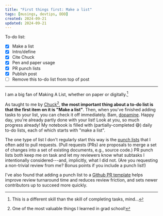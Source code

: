 ```yaml
---
title: "First things first: Make a list"
tags: [musings, devtips, DDD]
created: 2024-09-21
updated: 2024-09-21
---
```


To-do list:

- [x] Make a list
- [x] Intro/define
- [x] Cite Chuck
- [x] Pen and paper usage
- [x] PR punch lists
- [x] Publish post
- [ ] Remove this to-do list from top of post

---

I am a big fan of Making A List, whether on paper or digitally.[^skill] 

As taught to me by [Chuck](https://futurestatesband.ca/)[^chuck], **the most important thing about a to-do list is that the first item on it is "Make a list"**. Then, when you've finished adding tasks to your list, you can check it off immediately. Bam, [dopamine](../driven-developments/). Happy day, you're already partly done with your list! Look at you, so much progress already!
My notebook is filled with (partially-completed 😅) daily to-do lists, each of which starts with "make a list".

The one type of list I don't regularly start this way is the [punch lists](https://en.wikipedia.org/wiki/Punch_list) that I often add to pull requests. (Pull requests (PRs) are proposals to merge a set of changes into a set of existing documents, e.g., source code.) PR punch lists both keep me on task and let my reviewers know what subtasks I intentionally considered---and, implicitly, what I did not. (Are you requesting a non-trivial review from me? Bonus points if you include a punch list!)

I've also found that adding a punch list to a [Github PR template](https://docs.github.com/en/communities/using-templates-to-encourage-useful-issues-and-pull-requests/creating-a-pull-request-template-for-your-repository) helps improve review turnaround time and reduces review friction, and sets newer contributors up to succeed more quickly.

[^skill]: This is a different skill than the skill of completing tasks, mind...

[^chuck]: One of the most valuable things I learned in grad school!
